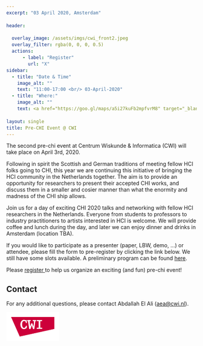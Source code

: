 ```yaml
---
excerpt: "03 April 2020, Amsterdam"

header:

  overlay_image: /assets/imgs/cwi_front2.jpeg
  overlay_filter: rgba(0, 0, 0, 0.5)
  actions:
      - label: "Register"
        url: "X"
sidebar:
  - title: "Date & Time"
    image_alt: ""
    text: "11:00-17:00 <br/> 03-April-2020"
  - title: "Where:"
    image_alt: ""
    text: <a href="https://goo.gl/maps/a5i27kuFb2mpfvrM8" target="_blank">CWI, Science Park 123 <br/> 1098 XG, Amsterdam </a>

layout: single
title: Pre-CHI Event @ CWI
---
```

<!-- overlay_color: "#cd003a" -->
<!--
 Following in spirit the Scottish and German traditions of meeting fellow HCI folks going to CHI, we are continuing our initative in bringing the HCI community in the Netherlands together. The idea of this event is to provide an opportunity for researchers to present their accepted CHI papers and discuss them in a smaller circle. Additionally, it provides an excellent opportunity for younger researchers to get a taste of the quality of work presented at CHI and network with other peers, as well as senior researchers. Therefore, everyone from students to professors interested in HCI is welcome.

If you would like to participate as a presenter or attendee, please fill the form to pre-register by clicking the link below. Filling out the form is a preliminary registration. Once we have an approximate estimate of the participants, we will send a registration confirmation to the email address provided.


== -->

The second pre-chi event at Centrum Wiskunde &amp; Informatica (CWI) will take place on April 3rd, 2020.

Following in spirit the Scottish and German traditions of meeting fellow HCI folks going to CHI, this year we are continuing this initiative of bringing the HCI community in the Netherlands together. The aim is to provide an opportunity for researchers to present their accepted CHI works, and discuss them in a smaller and cosier manner than what the enormity and madness of the CHI ship allows.

Join us for a day of exciting CHI 2020 talks and networking with fellow HCI researchers in the Netherlands. Everyone from students to professors to industry practitioners to artists interested in HCI is welcome. We will provide coffee and lunch during the day, and later we can enjoy dinner and drinks in Amsterdam (location TBA).

If you would like to participate as a presenter (paper, LBW, demo, ...) or attendee, please fill the form to pre-register by clicking the link below. We still have some slots available. A preliminary program can be found [here](program).

Please <a href="link" target="\_blank" >register </a> to help us organize an exciting (and fun) pre-chi event!


## Contact

For any additional questions, please contact Abdallah El Ali ([aea@cwi.nl](mailto:aea@cwi.nl)).

<a href="https://www.dis.cwi.nl/"><img src="./assets/imgs/logos/cwi.png" width="140"></a>
